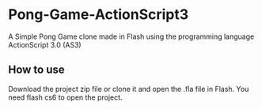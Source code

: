 # Pong-Game-ActionScript3
A Simple Pong Game clone made in Flash using the programming language ActionScript 3.0 (AS3)

## How to use
Download the project zip file or clone it and open the .fla file in Flash. You need flash cs6 to open the project.

